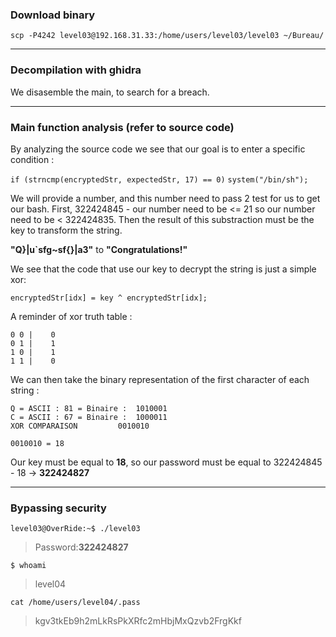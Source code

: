 ### Download binary
``scp -P4242 level03@192.168.31.33:/home/users/level03/level03 ~/Bureau/``

----

### Decompilation with ghidra
We disasemble the main, to search for a breach.

---

### Main function analysis (refer to source code)

By analyzing the source code we see that our goal is to enter a specific condition :

 `if (strncmp(encryptedStr, expectedStr, 17) == 0)`
 `system("/bin/sh");`

We will provide a number, and this number need to pass 2 test for us to get our bash.
First, 322424845 - our number need to be <= 21 so our number need to be < 322424835.
Then the result of this substraction must be the key to transform the string.

**"Q}|u`sfg~sf{}|a3"** to **"Congratulations!"**

We see that the code that use our key to decrypt the string is just a simple xor:

`encryptedStr[idx] = key ^ encryptedStr[idx];`

A reminder of xor truth table :

````
0 0 |    0
0 1 |    1
1 0 |    1
1 1 |    0
````

We can then take the binary representation of the first character of each string :

````
Q = ASCII : 81 = Binaire :	1010001
C = ASCII : 67 = Binaire :	1000011
XOR COMPARAISON			0010010
````

``0010010 = 18``

Our key must be equal to **18**, so our password must be equal to 322424845 - 18
-> **322424827**

----

### Bypassing security

``level03@OverRide:~$ ./level03``
>Password:**322424827**

``$ whoami``
>level04

``cat /home/users/level04/.pass``
>kgv3tkEb9h2mLkRsPkXRfc2mHbjMxQzvb2FrgKkf
